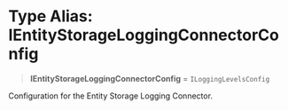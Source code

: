 # Type Alias: IEntityStorageLoggingConnectorConfig

> **IEntityStorageLoggingConnectorConfig** = `ILoggingLevelsConfig`

Configuration for the Entity Storage Logging Connector.
